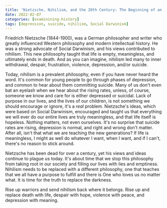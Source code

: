 ```yaml
---
title: 'Nietzsche, Nihilism, and the 20th Century: The Beginning of an Empty and Meaningless Life'
date: 2022-02-07
categories: [examinining-history]
tags: [depression, suicide, nihilism, Social Darwinism]
---
```


Friedrich Nietzsche (1844-1900), was a German philosopher and writer who greatly influenced Western philosophy and modern intellectual history. He was a strong advocate of Social Darwinism, and his views contributed to nihilism. This new philosophy taught that life is empty, meaningless, and ultimately ends in death. And as you can imagine, nihilism led many to inner withdrawal, despair, frustration, violence, depression, and/or suicide.
<!-- more -->
Today, nihilism is a prevalent philosophy, even if you have never heard the word. It's common for young people to go through phases of depression, and common to hear about them committing suicide. Many of us don't even bat an eyelash when we hear about the rising rates, unless, of course, someone we know and care for is either depressed or suicidal. Lack of purpose in our lives, and the lives of our children, is not something we should encourage or ignore, it's a *real* problem. Nietzsche's ideas, which were based on Social Darwinism, encouraged and taught us that everything we will ever do our entire lives are truly meaningless, and that life itself is hopeless. Nothing matters, not even ourselves. It's no surprise that suicide rates are rising, depression is normal, and right and wrong don't matter. After all, isn't that what we are teaching the new generations? If life is meaningless, I might as well do whatever I want, when I want, and if I can't, there's no reason to stick around.

Nietzsche has been dead for over a century, yet his views and ideas continue to plague us today. It's about time that we stop this philosophy from taking root in our society and filling our lives with lies and emptiness. Nihilism needs to be replaced with a different philosophy, one that teaches that we all have a purpose to fulfill and there is One who loves us no matter what. It is time for the truth to replace the darkness.

Rise up warriors and send nihilism back where it belongs. Rise up and replace death with life, despair with hope, violence with peace, and depression with meaning.

